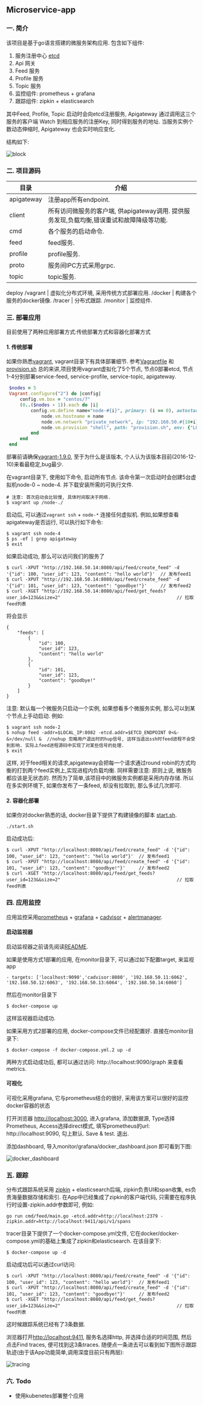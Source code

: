 ## Microservice-app

### 一. 简介

该项目是基于go语言搭建的微服务架构应用. 包含如下组件:   

1. 服务注册中心 [etcd](https://github.com/coreos/etcd)  
2. Api 网关  
3. Feed 服务  
4. Profile 服务  
5. Topic 服务  
6. 监控组件: prometheus + grafana  
7. 跟踪组件: zipkin + elasticsearch

其中Feed, Profile, Topic 启动时会向etcd注册服务, Apigateway 通过调用这三个服务的客户端 Watch 到相应服务的注册Key, 同时得到服务的地址. 当服务实例个数动态伸缩时, Apigateway 也会实时响应变化.

结构如下:  

![block](docs/pictures/block.png) 

### 二. 项目源码

目录 | 介绍 
--------|-----------------
apigateway  |  注册app所有endpoint.
client      |  所有访问微服务的客户端, 供apigateway调用. 提供服务发现,负载均衡,错误重试和故障降级等功能.
cmd         |  各个服务的启动命令.
feed        |  feed服务.
profile     |  profile服务.
proto       |  服务间IPC方式采用grpc.
topic       |  topic服务.


deploy
 /vagrant     |  虚拟化分布式环境, 采用传统方式部署应用.
 /docker      |  构建各个服务的docker镜像.
   /tracer    |  分布式跟踪.
   /monitor   |  监控组件.
    
### 三. 部署应用

目前使用了两种应用部署方式:传统部署方式和容器化部署方式

#### 1. 传统部署
 如果你熟悉[vagrant](https://www.vagrantup.com/), vagrant目录下有具体部署细节. 参考[Vagrantfile](https://github.com/yxm0513/microservice-app/blob/master/vagrant/Vagrantfile) 和 [provision.sh](https://github.com/yxm0513/microservice-app/blob/master/vagrant/provision.sh)
 总的来讲,项目使用vagrant虚拟化了5个节点, 节点0部署etcd, 节点1-4分别部署service-feed, service-profile, service-topic, apigateway.
```ruby
 $nodes = 5
 Vagrant.configure("2") do |config|
     config.vm.box = "centos/7"
     (0..($nodes - 1)).each do |i|
         config.vm.define name="node-#{i}", primary: (i == 0), autostart: (i == 0) do |node|
             node.vm.hostname = name
             node.vm.network "private_network", ip: "192.168.50.#{10+i}"
             node.vm.provision "shell", path: "provision.sh", env: {"LOCAL_IP" => "192.168.50.#{10+i}", "ETCD_ENDPOINT" => "http://192.168.50.10:2379"}
         end
     end
 end
```

部署前请确保[vagrant-1.9.0](https://releases.hashicorp.com/vagrant/1.9.0/), 至于为什么是该版本, 个人认为该版本目前(2016-12-10)来看最稳定,bug最少.

在vagrant目录下, 使用如下命令, 启动所有节点. 该命令第一次启动时会创建5台虚拟机node-0 ~ node-4. 并下载安装所需的可执行文件.
```
# 注意: 首次启动会比较慢, 具体时间取决于网络.
$ vagrant up /node-./
```
启动后, 可以通过`vagrant ssh` + `node-*` 连接任何虚拟机. 例如,如果想查看apigateway是否运行, 可以执行如下命令:
```
$ vagrant ssh node-4
$ ps -ef | grep apigateway
$ exit
```

如果启动成功, 那么可以访问我们的服务了

```
$ curl -XPUT "http://192.168.50.14:8080/api/feed/create_feed" -d '{"id": 100, "user_id": 123, "content": "hello world"}'  // 发布feed1
$ curl -XPUT "http://192.168.50.14:8080/api/feed/create_feed" -d '{"id": 101, "user_id": 123, "content": "goodbye!"}'     // 发布feed2
$ curl -XGET "http://192.168.50.14:8080/api/feed/get_feeds?user_id=123&&size=2"                                           // 拉取feed列表
```

将会显示
```
{
    "feeds": [
        {
            "id": 100,
            "user_id": 123,
            "content": "hello world"
        },
        {
            "id": 101,
            "user_id": 123,
            "content": "goodbye!"
        }
    ]
}
```

注意: 默认每一个微服务只启动一个实例, 如果想看多个微服务实例, 那么可以到某个节点上手动启动. 例如:
```
$ vagrant ssh node-2
$ nohup feed -addr=$LOCAL_IP:8082 -etcd.addr=$ETCD_ENDPOINT 0<&- &>/dev/null &  //nohup 忽略用户退出时的hup信号, 这样当退出ssh时feed进程不会受到影响. 实际上feed进程源码中实现了对某些信号的处理.
$ exit
```
这样, 对于feed相关的请求,apigateway会把每一个请求通过round robin的方式均衡的打到两个feed实例上,实现进程内负载均衡. 同样需要注意: 原则上说, 微服务都应该是无状态的. 然而为了简单,该项目中的微服务实例都是采用内存存储. 所以在多实例环境下, 如果你发布了一条feed, 却没有拉取到, 那么多试几次即可.

#### 2. 容器化部署

如果你对docker熟悉的话, docker目录下提供了构建镜像的脚本 [start.sh](https://github.com/yxm0513/microservice-app/blob/master/docker/build.sh).
```
./start.sh
```

启动成功后:
```
$ curl -XPUT "http://localhost:8080/api/feed/create_feed" -d '{"id": 100, "user_id": 123, "content": "hello world"}'  // 发布feed1
$ curl -XPUT "http://localhost:8080/api/feed/create_feed" -d '{"id": 101, "user_id": 123, "content": "goodbye!"}'     // 发布feed2
$ curl -XGET "http://localhost:8080/api/feed/get_feeds?user_id=123&&size=2"                                           // 拉取feed列表
```

### 四. 应用监控

应用监控采用[prometheus](https://github.com/prometheus/prometheus) + [grafana](https://github.com/grafana/grafana) + [cadvisor](https://github.com/google/cadvisor) + [alertmanager](https://github.com/prometheus/alertmanager).

#### 启动监视器

启动监视器之前请先阅读[README](https://github.com/yxm0513/microservice-app/blob/master/monitor/README.md). 

如果是使用方式1部署的应用, 在monitor目录下, 可以通过如下配置target, 来监视app

```
- targets: ['localhost:9090','cadvisor:8080', '192.168.50.11:6062', '192.168.50.12:6063', '192.168.50.13:6064', '192.168.50.14:6060']
```

然后在monitor目录下
```
$ docker-compose up
```

这样监视器启动成功.

如果采用方式2部署的应用, docker-compose文件已经配置好. 直接在monitor目录下:
```
$ docker-compose -f docker-compose.yml.2 up -d
```

两种方式启动成功后, 都可以通过访问: http://localhost:9090/graph 来查看metrics.

#### 可视化

可视化采用grafana, 它与prometheus结合的很好, 采用该方案可以很好的监控docker容器的状态

打开浏览器 [http://localhost:3000](http://localhost:3000), 进入grafana, 添加数据源, Type选择Prometheus, Access选择direct模式, 填写prometheus的url: http://localhost:9090, 勾上默认. Save & test. 退出.

添加dashboard, 导入monitor/grafana/docker_dashboard.json 即可看到下图:

![docker_dashboard](docs/pictures/docker_dashboard.png) 

### 五. 跟踪

分布式跟踪系统采用 [zipkin](https://github.com/openzipkin/zipkin) + elasticsearch后端, zipkin负责UI和span收集, es负责海量数据存储和索引. 在App中已经集成了zipkin的客户端代码, 只需要在程序执行时设置-zipkin.addr参数即可, 例如:

```
go run cmd/feed/main.go -etcd.addr=http://localhost:2379 -zipkin.addr=http://localhost:9411/api/v1/spans
```

tracer目录下提供了一个docker-compose.yml文件, 它在docker/docker-compose.yml的基础上集成了zipkin和elasticsearch. 在该目录下:
```
$ docker-compose up -d
```

启动成功后可以通过curl访问:
```
$ curl -XPUT "http://localhost:8080/api/feed/create_feed" -d '{"id": 100, "user_id": 123, "content": "hello world"}'  // 发布feed1
$ curl -XPUT "http://localhost:8080/api/feed/create_feed" -d '{"id": 101, "user_id": 123, "content": "goodbye!"}'     // 发布feed2
$ curl -XGET "http://localhost:8080/api/feed/get_feeds?user_id=123&&size=2"                                           // 拉取feed列表
```
这时候跟踪系统已经有了3条数据.

浏览器打开[http://localhost:9411](http://localhost:9411), 服务名选择http, 并选择合适的时间范围, 然后点击Find traces, 便可找到这3条traces.
随便点一条进去可以看到如下图所示跟踪轨迹(由于该App功能简单,调用深度目前只有两层):
 
![tracing](https://github.com/yxm0513/microservice-app/blob/master/pictures/tracing.png) 

### 六. Todo
* 使用kubenetes部署整个应用
